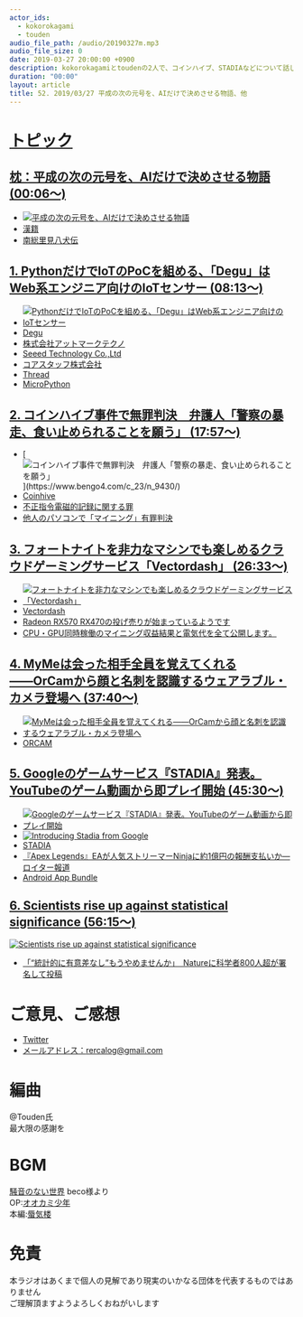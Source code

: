 ```yaml
---
actor_ids:
  - kokorokagami
  - touden
audio_file_path: /audio/20190327m.mp3
audio_file_size: 0
date: 2019-03-27 20:00:00 +0900
description: kokorokagamiとtoudenの2人で、コインハイブ、STADIAなどについて話しました。
duration: "00:00"
layout: article
title: 52. 2019/03/27 平成の次の元号を、AIだけで決めさせる物語、他
---
```

# <u>トピック</u>

## <u>枕：平成の次の元号を、AIだけで決めさせる物語 (00:06～)</u>

- [![平成の次の元号を、AIだけで決めさせる物語](https://qiita-image-store.s3.amazonaws.com/0/193512/profile-images/1520692308)](https://qiita.com/youwht/items/214126879fd5293de4ac)
- [漢籍](https://ja.wikipedia.org/wiki/%E6%BC%A2%E7%B1%8D)
- [南総里見八犬伝](https://www.city.tateyama.chiba.jp/satomi/arasuji/arasuji.html)

## <u>1. PythonだけでIoTのPoCを組める、「Degu」はWeb系エンジニア向けのIoTセンサー (08:13～)</u>

- [![PythonだけでIoTのPoCを組める、「Degu」はWeb系エンジニア向けのIoTセンサー](https://image.itmedia.co.jp/mn/articles/1903/18/sp_190318degu_04.jpg)](https://monoist.atmarkit.co.jp/mn/articles/1903/18/news039.html)
- [Degu](https://open-degu.com/)
- [株式会社アットマークテクノ](https://www.atmark-techno.com/)
- [Seeed Technology Co.,Ltd](https://www.seeedstudio.io/?gclid=Cj0KCQjw4qvlBRDiARIsAHme6ouCHGzogJ9C-Eh6mgyJCbAxNmJNJWILFq7ekaDNX2trtGO2bVQIbOsaAnf3EALw_wcB)
- [コアスタッフ株式会社](https://www.corestaff.co.jp/)
- [Thread](https://www.threadgroup.org/)
- [MicroPython](https://micropython.org/)

## <u>2. コインハイブ事件で無罪判決　弁護人「警察の暴走、食い止められることを願う」 (17:57～)</u>

- [![コインハイブ事件で無罪判決　弁護人「警察の暴走、食い止められることを願う」](https://storage.bengo4.com/news/images/9688_2_1.jpg?**1553736889**)](https://www.bengo4.com/c_23/n_9430/)
- [Coinhive](https://coinhive.com/)
- [不正指令電磁的記録に関する罪](https://www.keishicho.metro.tokyo.jp/smph/kurashi/cyber/law/virus.html)
- [他人のパソコンで「マイニング」有罪判決](https://news.mynavi.jp/article/20180724-668833/)

## <u>3. フォートナイトを非力なマシンでも楽しめるクラウドゲーミングサービス「Vectordash」  (26:33～)</u>

- [![フォートナイトを非力なマシンでも楽しめるクラウドゲーミングサービス「Vectordash」](https://techcrunchjp.files.wordpress.com/2019/03/20190317nminergame2.png)](https://jp.techcrunch.com/2019/03/18/2019-03-16-vectordashs-cloud-gaming-service-brings-crypto-miners-a-new-revenue-stream/)
- [Vectordash](https://vectordash.com/)
- [Radeon RX570 RX470の投げ売りが始まっているようです](https://g-pc.info/archives/7328)
- [CPU・GPU同時稼働のマイニング収益結果と電気代を全て公開します。](https://dagashiya-bitcoin.com/mining_01)

## <u>4. MyMeは会った相手全員を覚えてくれる――OrCamから顔と名刺を認識するウェアラブル・カメラ登場へ (37:40～)</u>

- [![MyMeは会った相手全員を覚えてくれる――OrCamから顔と名刺を認識するウェアラブル・カメラ登場へ](https://techcrunchjp.files.wordpress.com/2019/01/2019-01-18-orcam-myme-00002.jpg?w=736&zoom=2)](https://jp.techcrunch.com/2019/01/18/2019-01-17-orcams-myme-uses-facial-recognition-to-remember-everyone-you-meet/)
- [ORCAM](https://www.orcam.com/jp/)

## <u>5. Googleのゲームサービス『STADIA』発表。YouTubeのゲーム動画から即プレイ開始 (45:30～)</u>

- [![Googleのゲームサービス『STADIA』発表。YouTubeのゲーム動画から即プレイ開始](https://o.aolcdn.com/images/dims?crop=1102%2C662%2C389%2C222&quality=85&format=jpg&resize=1200%2C721&image_uri=https%3A%2F%2Fs.yimg.com%2Fos%2Fcreatr-uploaded-images%2F2019-03%2F75c563d0-4a6a-11e9-bf4e-69cae478a82e&client=a1acac3e1b3290917d92&signature=ffd09f3c2d5332b5ef7c1fcc66a8541841d21470)](https://japanese.engadget.com/2019/03/19/google-stadia-youtube/)
- [![Introducing Stadia from Google](https://img.youtube.com/vi/AffodEEF4ho/0.jpg)](https://www.youtube.com/watch?v=AffodEEF4ho)
- [STADIA](https://stadia.dev/)
- [『Apex Legends』EAが人気ストリーマーNinjaに約1億円の報酬支払いか―ロイター報道](https://www.gamespark.jp/article/2019/03/14/88154.html)
- [Android App Bundle](https://developer.android.com/platform/technology/app-bundle)

## <u>6. Scientists rise up against statistical significance (56:15～)</u>

[![Scientists rise up against statistical significance](https://media.nature.com/w1024/magazine-assets/d41586-019-00857-9/d41586-019-00857-9_16546612.jpg)](https://www.nature.com/articles/d41586-019-00857-9?utm_source=twt_nnc&utm_medium=social&utm_campaign=naturenews&sf209757517=1)
- [「“統計的に有意差なし”もうやめませんか」　Natureに科学者800人超が署名して投稿](https://www.itmedia.co.jp/news/articles/1903/26/news112.html)

# ご意見、ご感想
- [Twitter](https://twitter.com/recalog1)
- [メールアドレス：rercalog@gmail.com](rercalog@gmail.com)

# 編曲

@Touden氏  
最大限の感謝を  

# BGM

[騒音のない世界](http://noiselessworld.net/) beco様より  
OP:[オオカミ少年](https://soundcloud.com/baron1_3/wolfboy)  
本編:[蜃気楼](https://soundcloud.com/baron1_3/shinkirou)  

# 免責

本ラジオはあくまで個人の見解であり現実のいかなる団体を代表するものではありません  
ご理解頂ますようよろしくおねがいします  